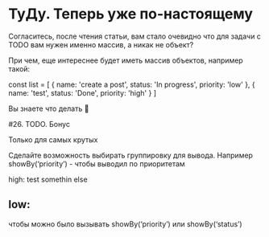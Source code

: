 # ТуДу. Теперь уже по-настоящему

Согласитесь, после чтения статьи, вам стало очевидно что для задачи с TODO вам нужен именно массив, а никак не объект?

При чем, еще интереснее будет иметь массив объектов, например такой:

const list = [ { name: 'create a post', status: 'In progress', priority: 'low'  }, { name: 'test', status: 'Done', priority: 'high'  } ] 

Вы знаете что делать 🙂  

#26. TODO. Бонус

Только для самых крутых

Сделайте возможность выбирать группировку для вывода. Например
showBy(‘priority’) - чтобы выводил по приоритетам

high:
test
somethin else

low:
-

чтобы можно было вызывать showBy(‘priority’) или showBy(‘status’)
